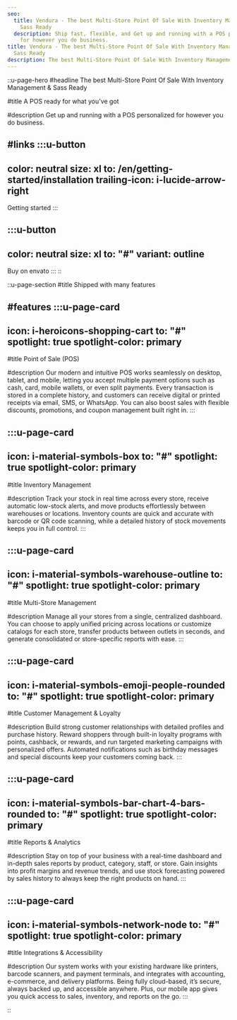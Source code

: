 ```yaml
---
seo:
  title: Vendura - The best Multi-Store Point Of Sale With Inventory Management &
    Sass Ready
  description: Ship fast, flexible, and Get up and running with a POS personalized
    for however you do business.
title: Vendura - The best Multi-Store Point Of Sale With Inventory Management &
  Sass Ready
description: The best Multi-Store Point Of Sale With Inventory Management & Sass Ready
---
```


::u-page-hero
#headline
The best Multi-Store Point Of Sale With Inventory Management & Sass Ready

#title
A POS ready for what you've got

#description
Get up and running with a POS personalized for however you do business.

#links
  :::u-button
  ---
  color: neutral
  size: xl
  to: /en/getting-started/installation
  trailing-icon: i-lucide-arrow-right
  ---
  Getting started
  :::

  :::u-button
  ---
  color: neutral
  size: xl
  to: "#"
  variant: outline
  ---
  Buy on envato
  :::
::

::u-page-section
#title
Shipped with many features

#features
  :::u-page-card
  ---
  icon: i-heroicons-shopping-cart
  to: "#"
  spotlight: true
  spotlight-color: primary
  ---
  #title
  Point of Sale (POS)

  #description
  Our modern and intuitive POS works seamlessly on desktop, tablet, and mobile, letting you accept multiple payment options such as cash, card, mobile wallets, or even split payments. Every transaction is stored in a complete history, and customers can receive digital or printed receipts via email, SMS, or WhatsApp. You can also boost sales with flexible discounts, promotions, and coupon management built right in.
  :::


  :::u-page-card
  ---
  icon: i-material-symbols-box
  to: "#"
  spotlight: true
  spotlight-color: primary
  ---
  #title
  Inventory Management

  #description
  Track your stock in real time across every store, receive automatic low-stock alerts, and move products effortlessly between warehouses or locations. Inventory counts are quick and accurate with barcode or QR code scanning, while a detailed history of stock movements keeps you in full control.
  :::

  :::u-page-card
  ---
  icon: i-material-symbols-warehouse-outline
  to: "#"
  spotlight: true
  spotlight-color: primary
  ---
  #title
  Multi-Store Management
  
  #description
  Manage all your stores from a single, centralized dashboard. You can choose to apply unified pricing across locations or customize catalogs for each store, transfer products between outlets in seconds, and generate consolidated or store-specific reports with ease.
  :::

  :::u-page-card
  ---
  icon: i-material-symbols-emoji-people-rounded
  to: "#"
  spotlight: true
  spotlight-color: primary
  ---
  #title
  Customer Management & Loyalty

  #description
  Build strong customer relationships with detailed profiles and purchase history. Reward shoppers through built-in loyalty programs with points, cashback, or rewards, and run targeted marketing campaigns with personalized offers. Automated notifications such as birthday messages and special discounts keep your customers coming back.
  :::

  :::u-page-card
  ---
  icon: i-material-symbols-bar-chart-4-bars-rounded
  to: "#"
  spotlight: true
  spotlight-color: primary
  ---
  #title
  Reports & Analytics

  #description
  Stay on top of your business with a real-time dashboard and in-depth sales reports by product, category, staff, or store. Gain insights into profit margins and revenue trends, and use stock forecasting powered by sales history to always keep the right products on hand.
  :::

  :::u-page-card
  ---
  icon: i-material-symbols-network-node
  to: "#"
  spotlight: true
  spotlight-color: primary
  ---
  #title
  Integrations & Accessibility

  #description
  Our system works with your existing hardware like printers, barcode scanners, and payment terminals, and integrates with accounting, e-commerce, and delivery platforms. Being fully cloud-based, it’s secure, always backed up, and accessible anywhere. Plus, our mobile app gives you quick access to sales, inventory, and reports on the go.
  :::

::
